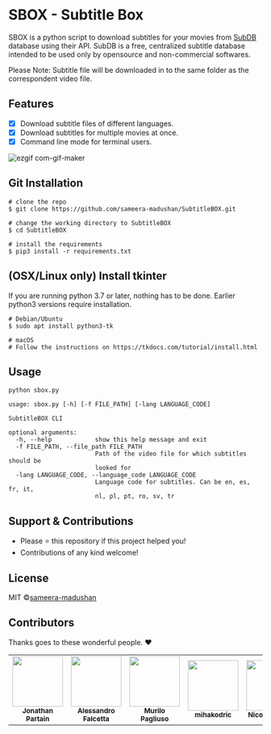 # SBOX - Subtitle Box

SBOX is a python script to download subtitles for your movies from [SubDB](http://thesubdb.com/) database using their API. SubDB is a free, centralized subtitle database intended to be used only by opensource and non-commercial softwares. 

Please Note: Subtitle file will be downloaded in to the same folder as the correspondent video file.

## Features
- [x] Download subtitle files of different languages.
- [x] Download subtitles for multiple movies at once.
- [x] Command line mode for terminal users.

![ezgif com-gif-maker](https://user-images.githubusercontent.com/55880211/79194420-21ebc280-7e4a-11ea-84b2-f155d43dcd0a.gif)

## Git Installation
```
# clone the repo
$ git clone https://github.com/sameera-madushan/SubtitleBOX.git

# change the working directory to SubtitleBOX
$ cd SubtitleBOX

# install the requirements
$ pip3 install -r requirements.txt
```
## (OSX/Linux only) Install tkinter
If you are running python 3.7 or later, nothing has to be done. Earlier python3 versions require installation.
```
# Debian/Ubuntu
$ sudo apt install python3-tk

# macOS
# Follow the instructions on https://tkdocs.com/tutorial/install.html
```

## Usage

```
python sbox.py
```

```
usage: sbox.py [-h] [-f FILE_PATH] [-lang LANGUAGE_CODE]

SubtitleBOX CLI

optional arguments:
  -h, --help            show this help message and exit
  -f FILE_PATH, --file_path FILE_PATH
                        Path of the video file for which subtitles should be
                        looked for
  -lang LANGUAGE_CODE, --language_code LANGUAGE_CODE
                        Language code for subtitles. Can be en, es, fr, it,
                        nl, pl, pt, ro, sv, tr
```

## Support & Contributions
- Please ⭐️ this repository if this project helped you!
- Contributions of any kind welcome!

## License
MIT ©[sameera-madushan](https://github.com/sameera-madushan)

## Contributors

Thanks goes to these wonderful people. :heart:

<table>
  <tr>
    <td align="center"><a href="https://github.com/JonathanPartain"><img src="https://avatars0.githubusercontent.com/u/12885700?s=400&u=242fea5b8de20586e1ae174056b7aa9fc04d95d6&v=4" width="100px;" alt=""/><br /><sub><b>Jonathan Partain</b></sub></a></td>
    <td align="center"><a href="https://github.com/AlexMV12"><img src="https://avatars1.githubusercontent.com/u/36054651?s=400&v=4" width="100px;" alt=""/><br /><sub><b>Alessandro Falcetta</b></sub></a></td>
    <td align="center"><a href="https://github.com/DarkCeptor44"><img src="https://avatars2.githubusercontent.com/u/16278483?s=400&u=1ebc14a87bd6f2e4df0cb1ff90f178cb1ea1beef&v=4" width="100px;" alt=""/><br /><sub><b>Murilo Pagliuso</b></sub></a></td>
    <td align="center"><a href="https://github.com/mihakodric"><img src="https://avatars0.githubusercontent.com/u/32506231?s=400&v=4" width="100px;" alt=""/><br /><sub><b>mihakodric</b></sub></a></td>
    <td align="center"><a href="https://github.com/NBrown140"><img src="https://avatars1.githubusercontent.com/u/9956767?s=400&u=e4f68c09d01d986fa133a713ce4e8013c68db3a2&v=4" width="100px;" alt=""/><br /><sub><b>Nicolas Brown</b></sub></a></td>

</table>
